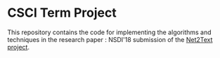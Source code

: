 # CSCI Term Project
This repository contains the code for implementing the algorithms and techniques in the research paper : 
NSDI'18 submission of the [Net2Text project](https://net2text.ethz.ch).
